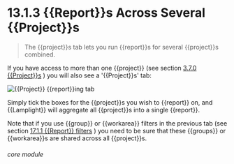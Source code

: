 # 13.1.3    {{Report}}s Across Several {{Project}}s

> The {{project}}s tab lets you run {{report}}s for several {{project}}s combined. 

If you have access to more than one {{project}} (see section [3.7.0  {{Project}}s](/help/index/p/3.7.0) ) you will also see a '{{Project}}s' tab:

![{{Project}} {{report}}ing tab](128a.png)

Simply tick the boxes for the {{project}}s you wish to {{report}} on, and {{Lamplight}} will aggregate all {{project}}s into a single {{report}}.

Note that if you use {{group}} or {{workarea}} filters in the previous tab (see section [17.1.1  {{Report}} filters](/help/index/p/17.1.1) ) you need to be sure that these {{groups}} or {{workarea}}s are shared across all {{project}}s. 


###### core module

